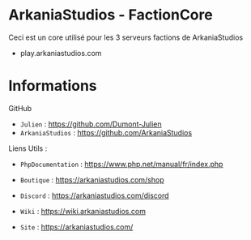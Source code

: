 # ArkaniaStudios - FactionCore

Ceci est un core utilisé pour les 3 serveurs factions de ArkaniaStudios

- play.arkaniastudios.com

# Informations

GitHub
- ``Julien`` : https://github.com/Dumont-Julien
- ``ArkaniaStudios`` : https://github.com/ArkaniaStudios

Liens Utils :

- ``PhpDocumentation`` : https://www.php.net/manual/fr/index.php


- ``Boutique`` : https://arkaniastudios.com/shop
- ``Discord`` : https://arkaniastudios.com/discord
- ``Wiki`` : https://wiki.arkaniastudios.com
- ``Site`` : https://arkaniastudios.com/
